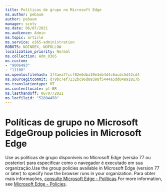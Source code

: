 ```yaml
---
title: Políticas de grupo no Microsoft Edge
ms.author: pebaum
author: pebaum
manager: scotv
ms.date: 06/07/2021
ms.audience: Admin
ms.topic: article
ms.service: o365-administration
ROBOTS: NOINDEX, NOFOLLOW
localization_priority: Normal
ms.collection: Adm_O365
ms.custom:
- "9006493"
- "11108"
ms.openlocfilehash: 3f4aea7fccf02e6dba19e3eb4d4c6acdc5d42cd4
ms.sourcegitcommit: d79bc7ef7232bc96d89388f5444a5dd04891817b
ms.translationtype: MT
ms.contentlocale: pt-BR
ms.lasthandoff: 06/07/2021
ms.locfileid: "52804450"
---
```

# <a name="group-policies-in-microsoft-edge"></a><span data-ttu-id="6bd4d-102">Políticas de grupo no Microsoft Edge</span><span class="sxs-lookup"><span data-stu-id="6bd4d-102">Group policies in Microsoft Edge</span></span>

<span data-ttu-id="6bd4d-103">Use as políticas de grupo disponíveis no Microsoft Edge (versão 77 ou posterior) para especificar como o navegador é executado em sua organização.</span><span class="sxs-lookup"><span data-stu-id="6bd4d-103">Use the group policies available in Microsoft Edge (version 77 or later) to specify how the browser runs in your organization.</span></span> <span data-ttu-id="6bd4d-104">Para obter mais informações, [consulte Microsoft Edge - Políticas](/deployedge/microsoft-edge-policies#available-policies).</span><span class="sxs-lookup"><span data-stu-id="6bd4d-104">For more information, see [Microsoft Edge - Policies](/deployedge/microsoft-edge-policies#available-policies).</span></span>